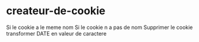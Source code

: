 # createur-de-cookie

Si le cookie a le meme nom
Si le cookie n a pas de nom
Supprimer le cookie
transformer DATE en valeur de caractere
